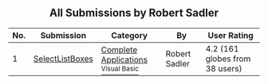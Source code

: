 ﻿<div align="center">

## All Submissions by Robert Sadler

</div>

No.  | Submission | Category | By   | User Rating
---- | ---------- | -------- | ---- | -----------
1 | [SelectListBoxes<br />](https://github.com/Planet-Source-Code/robert-sadler-selectlistboxes__1-3667) | [Complete Applications<br /><sup>Visual Basic</sup>](../ByCategory/complete-applications__1-27.md) | Robert Sadler | 4.2 (161 globes from 38 users)
